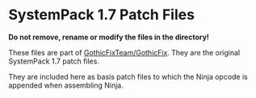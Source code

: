 # SystemPack 1.7 Patch Files

**Do not remove, rename or modify the files in the directory!**

These files are part of [GothicFixTeam/GothicFix](https://github.com/GothicFixTeam/GothicFix). They are the original
SystemPack 1.7 patch files.

They are included here as basis patch files to which the Ninja opcode is appended when assembling Ninja.
